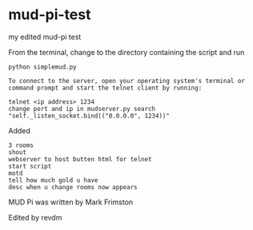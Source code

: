 # mud-pi-test
 my edited mud-pi test



From the terminal, change to the directory containing the script and run 

	python simplemud.py
	
	To connect to the server, open your operating system's terminal or command prompt and start the telnet client by running:

	telnet <ip address> 1234
	change port and ip in mudserver.py search "self._listen_socket.bind(("0.0.0.0", 1234))"

Added 

	3 rooms
	shout
	webserver to host butten html for telnet
	start script
	motd
	tell how much gold u have
	desc when u change rooms now appears




MUD Pi was written by Mark Frimston

Edited by revdm
